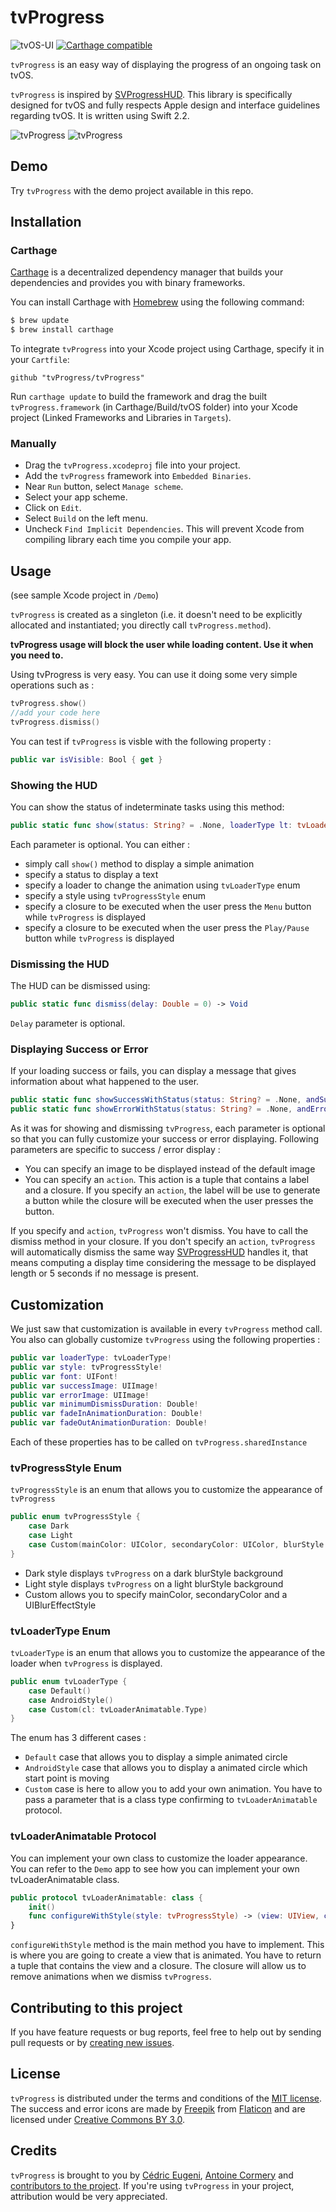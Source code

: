 # tvProgress

![tvOS-UI](https://img.shields.io/badge/tvOS-UI%20%2F%20UX-orange.svg)
[![Carthage compatible](https://img.shields.io/badge/Carthage-compatible-4BC51D.svg?style=flat)](https://github.com/Carthage/Carthage)

`tvProgress` is an easy way of displaying the progress of an ongoing task on tvOS.

`tvProgress` is inspired by [SVProgressHUD](https://github.com/SVProgressHUD/SVProgressHUD). This library is specifically designed for tvOS and fully respects Apple design and interface guidelines regarding tvOS. It is written using Swift 2.2.

![tvProgress](http://f.cl.ly/items/1x2r2z2w3e2i2v011M2k/firstloader_1-2.gif)
![tvProgress](http://f.cl.ly/items/2d1R441V2C471S1B0B3i/thirdloader-2.gif)

## Demo		

Try `tvProgress` with the demo project available in this repo.

## Installation

### Carthage

[Carthage](https://github.com/Carthage/Carthage) is a decentralized dependency manager that builds your dependencies and provides you with binary frameworks.

You can install Carthage with [Homebrew](http://brew.sh/) using the following command:

```bash
$ brew update
$ brew install carthage
```

To integrate `tvProgress` into your Xcode project using Carthage, specify it in your `Cartfile`:

```
github "tvProgress/tvProgress"
```

Run `carthage update` to build the framework and drag the built `tvProgress.framework` (in Carthage/Build/tvOS folder) into your Xcode project (Linked Frameworks and Libraries in `Targets`).


### Manually

* Drag the `tvProgress.xcodeproj` file into your project.
* Add the `tvProgress` framework into `Embedded Binaries`.
* Near `Run` button, select `Manage scheme`.
* Select your app scheme.
* Click on `Edit`.
* Select `Build` on the left menu.
* Uncheck `Find Implicit Dependencies`. This will prevent Xcode from compiling library each time you compile your app.

## Usage

(see sample Xcode project in `/Demo`)

`tvProgress` is created as a singleton (i.e. it doesn't need to be explicitly allocated and instantiated; you directly call `tvProgress.method`).

**tvProgress usage will block the user while loading content. Use it when you need to.**

Using tvProgress is very easy. You can use it doing some very simple operations such as :

```swift
tvProgress.show()
//add your code here
tvProgress.dismiss()
```

You can test if `tvProgress` is visble with the following property :
```swift
public var isVisible: Bool { get }
```

### Showing the HUD

You can show the status of indeterminate tasks using this method:

```swift
public static func show(status: String? = .None, loaderType lt: tvLoaderType? = .None, style: tvProgressStyle? = .None, menuButtonDidPress: (() -> Void)? = .None, playButtonDidPress: (() -> Void)? = .None) -> Void
```

Each parameter is optional.
You can either :
* simply call `show()` method to display a simple animation
* specify a status to display a text
* specify a loader to change the animation using `tvLoaderType` enum
* specify a style using `tvProgressStyle` enum
* specify a closure to be executed when the user press the `Menu` button while `tvProgress` is displayed
* specify a closure to be executed when the user press the `Play/Pause` button while `tvProgress` is displayed

### Dismissing the HUD

The HUD can be dismissed using:

```swift
public static func dismiss(delay: Double = 0) -> Void
```

`Delay` parameter is optional.

### Displaying Success or Error

If your loading success or fails, you can display a message that gives information about what happened to the user.

```swift
public static func showSuccessWithStatus(status: String? = .None, andSuccessImage successImage: UIImage? = .None, andStyle style: tvProgressStyle? = .None, andAction action: (label: String, closure: (Void -> Void))? = .None, menuButtonDidPress: (() -> Void)? = .None, playButtonDidPress: (() -> Void)? = .None) -> Void
public static func showErrorWithStatus(status: String? = .None, andErrorImage errorImage: UIImage? = .None, andStyle style: tvProgressStyle? = .None, andAction action: (label: String, closure: (Void -> Void))? = .None, menuButtonDidPress: (() -> Void)? = .None, playButtonDidPress: (() -> Void)? = .None) -> Void
```

As it was for showing and dismissing `tvProgress`, each parameter is optional so that you can fully customize your success or error displaying.
Following parameters are specific to success / error display :
* You can specify an image to be displayed instead of the default image
* You can specify an `action`. This action is a tuple that contains a label and a closure. If you specify an `action`, the label will be use to generate a button while the closure will be executed when the user presses the button.

If you specify and `action`, `tvProgress` won't dismiss. You have to call the dismiss method in your closure. If you don't specify an `action`, `tvProgress` will automatically dismiss the same way [SVProgressHUD](https://github.com/SVProgressHUD/SVProgressHUD) handles it, that means computing a display time considering the message to be displayed length or 5 seconds if no message is present.

## Customization

We just saw that customization is available in every `tvProgress` method call. You also can globally customize `tvProgress` using the following properties :

```swift
public var loaderType: tvLoaderType!
public var style: tvProgressStyle!
public var font: UIFont!
public var successImage: UIImage!
public var errorImage: UIImage!
public var minimumDismissDuration: Double!
public var fadeInAnimationDuration: Double!
public var fadeOutAnimationDuration: Double!
```

Each of these properties has to be called on `tvProgress.sharedInstance`

### tvProgressStyle Enum

`tvProgressStyle` is an enum that allows you to customize the appearance of `tvProgress`

```swift
public enum tvProgressStyle {
    case Dark
    case Light
    case Custom(mainColor: UIColor, secondaryColor: UIColor, blurStyle: UIBlurEffectStyle)
}
```

* Dark style displays `tvProgress` on a dark blurStyle background
* Light style displays `tvProgress` on a light blurStyle background
* Custom allows you to specify mainColor, secondaryColor and a UIBlurEffectStyle

### tvLoaderType Enum

`tvLoaderType` is an enum that allows you to customize the appearance of the loader when `tvProgress` is displayed.

```swift
public enum tvLoaderType {
    case Default()
    case AndroidStyle()
    case Custom(cl: tvLoaderAnimatable.Type)
}
```

The enum has 3 different cases :
* `Default` case that allows you to display a simple animated circle
* `AndroidStyle` case that allows you to display a animated circle which start point is moving
* `Custom` case is here to allow you to add your own animation. You have to pass a parameter that is a class type confirming to `tvLoaderAnimatable` protocol.

### tvLoaderAnimatable Protocol

You can implement your own class to customize the loader appearance. You can refer to the `Demo` app to see how you can implement your own tvLoaderAnimatable class.

```swift
public protocol tvLoaderAnimatable: class {
    init()
    func configureWithStyle(style: tvProgressStyle) -> (view: UIView, completion: () -> Void)
}
```

`configureWithStyle` method is the main method you have to implement. This is where you are going to create a view that is animated. You have to return a tuple that contains the view and a closure. The closure will allow us to remove animations when we dismiss `tvProgress`.

## Contributing to this project

If you have feature requests or bug reports, feel free to help out by sending pull requests or by [creating new issues](https://github.com/tvProgress/tvProgress/issues/new).

## License

`tvProgress` is distributed under the terms and conditions of the [MIT license](https://github.com/tvProgress/tvProgress/blob/master/LICENSE). The success and error icons are made by [Freepik](http://www.freepik.com) from [Flaticon](http://www.flaticon.com) and are licensed under [Creative Commons BY 3.0](http://creativecommons.org/licenses/by/3.0/).

## Credits

`tvProgress` is brought to you by [Cédric Eugeni](https://github.com/CedricEugeni), [Antoine Cormery](https://github.com/legomanfish) and [contributors to the project](https://github.com/tvProgress/tvProgress/graphs/contributors). If you're using `tvProgress` in your project, attribution would be very appreciated.
